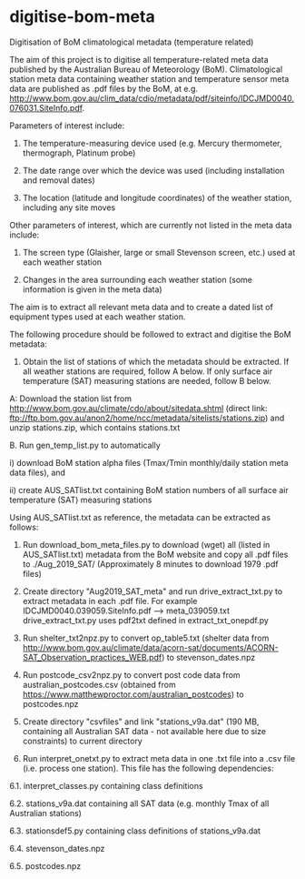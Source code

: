 # digitise-bom-meta
Digitisation of BoM climatological metadata (temperature related)

The aim of this project is to digitise all temperature-related meta data published by the Australian Bureau of Meteorology (BoM).
Climatological station meta data containing weather station and temperature sensor meta data are published as .pdf files by the BoM, at e.g. http://www.bom.gov.au/clim_data/cdio/metadata/pdf/siteinfo/IDCJMD0040.076031.SiteInfo.pdf.


Parameters of interest include:

1. The temperature-measuring device used (e.g. Mercury thermometer, thermograph, Platinum probe)

2. The date range over which the device was used (including installation and removal dates)

3. The location (latitude and longitude coordinates) of the weather station, including any site moves


Other parameters of interest, which are currently not listed in the meta data include:

1. The screen type (Glaisher, large or small Stevenson screen, etc.) used at each weather station

2. Changes in the area surrounding each weather station (some information is given in the meta data)


The aim is to extract all relevant meta data and to create a dated list of equipment types used at each weather station.

The following procedure should be followed to extract and digitise the BoM metadata:
1. Obtain the list of stations of which the metadata should be extracted. If all weather stations are required, follow A below. If only surface air temperature (SAT) measuring stations are needed, follow B below.

A: Download the station list from http://www.bom.gov.au/climate/cdo/about/sitedata.shtml
(direct link: ftp://ftp.bom.gov.au/anon2/home/ncc/metadata/sitelists/stations.zip) and unzip stations.zip, which contains stations.txt


B. Run gen_temp_list.py to automatically 

i) download BoM station alpha files (Tmax/Tmin monthly/daily station meta data files), and 

ii) create AUS_SATlist.txt containing BoM station numbers of all surface air temperature (SAT) measuring stations


Using AUS_SATlist.txt as reference, the metadata can be extracted as follows:

1. Run download_bom_meta_files.py to download (wget) all (listed in AUS_SATlist.txt) metadata from the BoM website and copy all .pdf files to ./Aug_2019_SAT/
(Approximately 8 minutes to download 1979 .pdf files)


2. Create directory "Aug2019_SAT_meta" and run drive_extract_txt.py to extract metadata in each .pdf file.
For example IDCJMD0040.039059.SiteInfo.pdf --> meta_039059.txt
drive_extract_txt.py uses pdf2txt defined in extract_txt_onepdf.py


3. Run shelter_txt2npz.py to convert op_table5.txt (shelter data from http://www.bom.gov.au/climate/data/acorn-sat/documents/ACORN-SAT_Observation_practices_WEB.pdf) to stevenson_dates.npz


4. Run postcode_csv2npz.py to convert post code data from australian_postcodes.csv (obtained from https://www.matthewproctor.com/australian_postcodes) to postcodes.npz


5. Create directory "csvfiles" and link "stations_v9a.dat" (190 MB, containing all Australian SAT data - not available here due to size constraints) to current directory


6. Run interpret_onetxt.py to extract meta data in one .txt file into a .csv file
(i.e. process one station). This file has the following dependencies:

6.1. interpret_classes.py containing class definitions

6.2. stations_v9a.dat containing all SAT data (e.g. monthly Tmax of all Australian stations)

6.3. stationsdef5.py containing class definitions of stations_v9a.dat

6.4. stevenson_dates.npz

6.5. postcodes.npz
